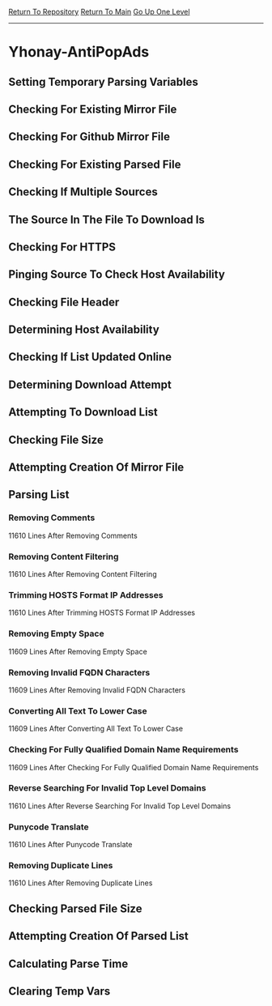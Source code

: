 [Return To Repository](https://github.com/deathbybandaid/piholeparser/)
[Return To Main](https://github.com/deathbybandaid/piholeparser/blob/master/RecentRunLogs/Mainlog.md)
[Go Up One Level](https://github.com/deathbybandaid/piholeparser/blob/master/RecentRunLogs/TopLevelScripts/30-Processing-External-Blacklists.md)
____________________________________
# Yhonay-AntiPopAds
## Setting Temporary Parsing Variables
## Checking For Existing Mirror File
## Checking For Github Mirror File
## Checking For Existing Parsed File
## Checking If Multiple Sources
## The Source In The File To Download Is
## Checking For HTTPS
## Pinging Source To Check Host Availability
## Checking File Header
## Determining Host Availability
## Checking If List Updated Online
## Determining Download Attempt
## Attempting To Download List
## Checking File Size
## Attempting Creation Of Mirror File
## Parsing List
### Removing Comments
11610 Lines After Removing Comments
### Removing Content Filtering
11610 Lines After Removing Content Filtering
### Trimming HOSTS Format IP Addresses
11610 Lines After Trimming HOSTS Format IP Addresses
### Removing Empty Space
11609 Lines After Removing Empty Space
### Removing Invalid FQDN Characters
11609 Lines After Removing Invalid FQDN Characters
### Converting All Text To Lower Case
11609 Lines After Converting All Text To Lower Case
### Checking For Fully Qualified Domain Name Requirements
11609 Lines After Checking For Fully Qualified Domain Name Requirements
### Reverse Searching For Invalid Top Level Domains
11610 Lines After Reverse Searching For Invalid Top Level Domains
### Punycode Translate
11610 Lines After Punycode Translate
### Removing Duplicate Lines
11610 Lines After Removing Duplicate Lines
## Checking Parsed File Size
## Attempting Creation Of Parsed List
## Calculating Parse Time
## Clearing Temp Vars
